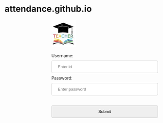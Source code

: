 # attendance.github.io
<html>
<head>
<style>
form{
width: 350px;
height: 450px;


}
.container{
display: flex;
justify-content: right;

align-items:center !important;
height: 100vh;
}
input[type], select {
  width: 100%;
  padding: 12px 20px;
  margin: 8px 0;
  display: inline-block;
  border: 1px solid #ccc;
  border-radius: 4px;
  box-sizing: border-box;
}

input[type=submit] {
  width: 100%;
  background-color: #E1E8B3;
  color: white;
  padding: 14px 20px;
  margin: 8px 0;
  border: none;
  border-radius: 4px;
  cursor: pointer;
}


div {
  border-radius: 5px;
  background-color: #f2f2f2;
  padding: 20px;
  align:center;
}
</style>
<body>
<div class=container>
<form>
<img src="PIC1.jpg" height=20%><br><br>
  <label for="username">Username:</label><br>
  <input type="text" id="username" name="username" placeholder="Enter id"><br>
  <label for="pwd">Password:</label><br>
  <input type="password" id="pwd" name="pwd" placeholder="Enter password"><br><br>
  <input type="submit" value="Submit" >

</form>
</div>
</body>
</head>
</html>

